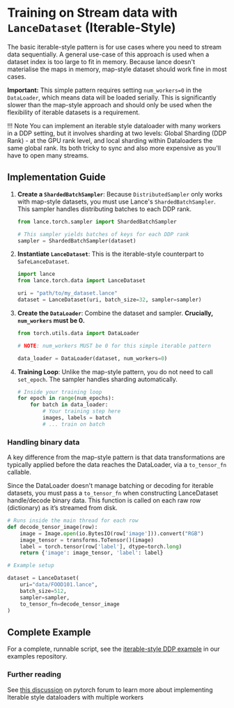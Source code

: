# Training on Stream data with `LanceDataset` (Iterable-Style)

The basic iterable-style pattern is for use cases where you need to stream data sequentially. A general use-case of this approach is used when a dataset index is too large to fit in memory. Because lance doesn't materialise the maps in memory, map-style dataset should work fine in most cases.

**Important:** This simple pattern requires setting `num_workers=0` in the `DataLoader`, which means data will be loaded serially. This is significantly slower than the map-style approach and should only be used when the flexibility of iterable datasets is a requirement.

!!! Note
    You can implement an iterable style dataloader with many workers in a DDP setting, but it involves sharding at two levels:
    Global Sharding (DDP Rank) - at the GPU rank level, and local sharding within Dataloaders the same global rank.
    Its both tricky to sync and also more expensive as you'll have to open many streams.


## Implementation Guide

1.  **Create a `ShardedBatchSampler`**: Because `DistributedSampler` only works with map-style datasets, you must use Lance's `ShardedBatchSampler`. This sampler handles distributing batches to each DDP rank.

    ```python
    from lance.torch.sampler import ShardedBatchSampler

    # This sampler yields batches of keys for each DDP rank
    sampler = ShardedBatchSampler(dataset)
    ```

2.  **Instantiate `LanceDataset`**: This is the iterable-style counterpart to `SafeLanceDataset`.

    ```python
    import lance
    from lance.torch.data import LanceDataset

    uri = "path/to/my_dataset.lance"
    dataset = LanceDataset(uri, batch_size=32, sampler=sampler)
    ```

3.  **Create the `DataLoader`**: Combine the dataset and sampler. **Crucially, `num_workers` must be 0.**        

    ```python
    from torch.utils.data import DataLoader

    # NOTE: num_workers MUST be 0 for this simple iterable pattern

    data_loader = DataLoader(dataset, num_workers=0)
    ```

4.  **Training Loop**: Unlike the map-style pattern, you do not need to call `set_epoch`. The sampler handles sharding automatically.

    ```python
    # Inside your training loop
    for epoch in range(num_epochs):
        for batch in data_loader:
            # Your training step here
            images, labels = batch
            # ... train on batch
    ```

### Handling binary data

A key difference from the map-style pattern is that data transformations are typically applied before the data reaches the DataLoader, via a `to_tensor_fn` callable.

Since the DataLoader doesn't manage batching or decoding for iterable datasets, you must pass a `to_tensor_fn` when constructing LanceDataset handle/decode binary data. This function is called on each raw row (dictionary) as it’s streamed from disk.

```python
# Runs inside the main thread for each row
def decode_tensor_image(row):
    image = Image.open(io.BytesIO(row['image'])).convert("RGB")
    image_tensor = transforms.ToTensor()(image)
    label = torch.tensor(row['label'], dtype=torch.long)
    return {'image': image_tensor, 'label': label}

# Example setup

dataset = LanceDataset(
    uri="data/FOOD101.lance",
    batch_size=512,
    sampler=sampler,
    to_tensor_fn=decode_tensor_image
)
```

## Complete Example

For a complete, runnable script, see the [iterable-style DDP example](https://github.com/lancedb/lance-distributed-training/blob/main/iterable_ddp.py) in our examples repository.


### Further reading

See [this discussion](https://discuss.pytorch.org/t/iterable-pytorch-dataset-with-multiple-workers/135475/2) on pytorch forum to learn more about implementing Iterable style dataloaders with multiple workers